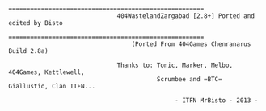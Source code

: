                               
                                  ======================================================
                                  404WastelandZargabad [2.8+] Ported and edited by Bisto
                                  ======================================================
                                      (Ported From 404Games Chenranarus Build 2.8a) 
 
                                  Thanks to: Tonic, Marker, Melbo, 404Games, Kettlewell,
                                             Scrumbee and =BTC= Giallustio, Clan ITFN...
                                                  
                                                  - ITFN MrBisto - 2013 -
                                                  
                                                  
                                                  
 
